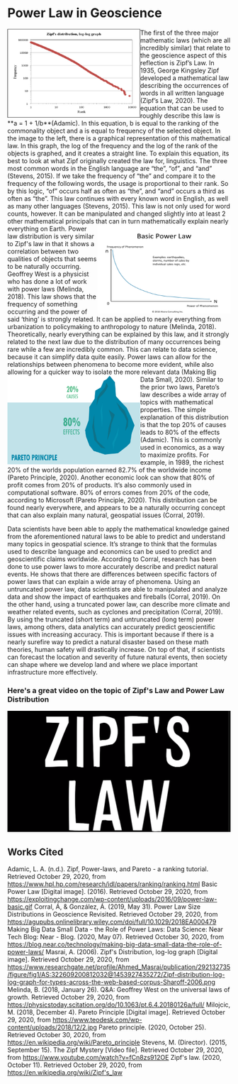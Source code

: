 # Power Law in Geoscience

<img align= "left" src="zipfsgraph.png" width="300" height="200" /> 
The first of the three major mathematic laws (which are all incredibly similar) that relate to the geoscience aspect of this reflection is Zipf’s Law. In 1935, George Kingsley Zipf developed a mathematical law describing the occurrences of words in all written language (Zipf’s Law, 2020). The equation that can be used to roughly describe this law is **a = 1 + 1/b**(Adamic). In this equation, b is equal to the ranking of the commonality object and a is equal to frequency of the selected object. In the image to the left, there is a graphical representation of this mathematical law. In this graph, the log of the frequency and the log of the rank of the objects is graphed, and it creates a straight line. To explain this equation, its best to look at what Zipf originally created the law for, linguistics. The three most common words in the English language are “the”, “of”,  and “and” (Stevens, 2015). If we take the frequency of “the” and compare it to the frequency of the following words, the usage is proportional to their rank. So by this logic, “of” occurs half as often as “the”, and “and” occurs a third as often as “the”. This law continues with every known word in English, as well as many other languages (Stevens, 2015). This law is not only used for word counts, however. It can be manipulated and changed slightly into at least 2 other mathematical principals that can in turn mathematically explain nearly everything on Earth.

<img align= "right" src="power-law-basic.gif" width="300" height="200" /> 
Power law distribution is very similar to Zipf's law in that it shows a correlation between two qualities of objects that seems to be naturally occurring. Geoffrey West is a physicist who has done a lot of work with power laws (Melinda, 2018). This law shows that the frequency of something occurring and the power of said ‘thing’ is strongly related. It can be applied to nearly everything from urbanization to policymaking to anthropology to nature (Melinda, 2018). Theoretically, nearly everything can be explained by this law, and it strongly related to the next law due to the distribution of many occurrences being rare while a few are incredibly common. This can relate to data science, because it can simplify data quite easily. Power laws can allow for the relationships between phenomena to become more evident, while also allowing for a quicker way to isolate the more relevant data (Making Big Data Small, 2020).

<img align= "left" src="pareto.jpg" width="300" height="200" /> 
Similar to the prior two laws, Pareto’s law describes a wide array of topics with mathematical properties. The simple explanation of this distribution is that the top 20% of causes leads to 80% of the effects (Adamic). This is commonly used in economics, as a way to maximize profits. For example, in 1989, the richest 20% of the worlds population earned 82.7% of the worldwide income (Pareto Principle, 2020). Another economic look can show that 80% of profit comes from 20% of products. It’s also commonly used in computational software. 80% of errors comes from 20% of the code, according to Microsoft (Pareto Principle, 2020). This distribution can be found nearly everywhere, and appears to be a naturally occurring concept that can also explain many natural, geospatial issues (Corral, 2019).

Data scientists have been able to apply the mathematical knowledge gained from the aforementioned natural laws to be able to predict and understand many topics in geospatial science. It’s strange to think that the formulas used to describe language and economics can be used to predict and geoscientific claims worldwide. According to Corral, research has been done to use power laws to more accurately describe and predict natural events. He shows that there are differences between specific factors of power laws that can explain a wide array of phenomena. Using an untruncated power law, data scientists are able to manipulated and analyze data and show the impact of earthquakes and fireballs (Corral, 2019). On the other hand, using a truncated power law, can describe more climate and weather related events, such as cyclones and precipitation (Corral, 2019). By using the truncated (short term) and untruncated (long term) power laws, among others, data analytics can accurately predict geoscientific issues with increasing accuracy. This is important because if there is a nearly surefire way to predict a natural disaster based on these math theories, human safety will drastically increase. On top of that, if scientists can forecast the location and severity of future natural events, then society can shape where we develop land and where we place important infrastructure more effectively. 

### Here's a great video on the topic of Zipf's Law and Power Law Distribution
[![Zipf's Mystery; Vsauce](zlimg.png)](https://www.youtube.com/watch?v=fCn8zs912OE)

## Works Cited
Adamic, L. A. (n.d.). Zipf, Power-laws, and Pareto - a ranking tutorial. Retrieved October 29, 2020, from https://www.hpl.hp.com/research/idl/papers/ranking/ranking.html
Basic Power Law [Digital image]. (2016). Retrieved October 29, 2020, from https://exploitingchange.com/wp-content/uploads/2016/09/power-law-basic.gif
Corral, Á, & González, Á. (2019, May 31). Power Law Size Distributions in Geoscience Revisited. Retrieved October 29, 2020, from https://agupubs.onlinelibrary.wiley.com/doi/full/10.1029/2018EA000479
Making Big Data Small Data - the Role of Power Laws: Data Science: Near Tech Blog: Near - Blog. (2020, May 07). Retrieved October 30, 2020, from https://blog.near.co/technology/making-big-data-small-data-the-role-of-power-laws/ 
Masrai, A. (2006). Zipf's Distribution, log-log graph [Digital image]. Retrieved October 29, 2020, from https://www.researchgate.net/profile/Ahmed_Masrai/publication/292132735/figure/fig1/AS:322609200812032@1453927435272/Zipf-distribution-log-log-graph-for-types-across-the-web-based-corpus-Sharoff-2006.png
Melinda, B. (2018, January 26). Q&A: Geoffrey West on the universal laws of growth. Retrieved October 29, 2020, from https://physicstoday.scitation.org/do/10.1063/pt.6.4.20180126a/full/
Milojcic, M. (2018, December 4). Pareto Principle [Digital image]. Retrieved October 29, 2020, from https://www.teodesk.com/wp-content/uploads/2018/12/2.jpg
Pareto principle. (2020, October 25). Retrieved October 30, 2020, from https://en.wikipedia.org/wiki/Pareto_principle 
Stevens, M. (Director). (2015, September 15). The Zipf Mystery [Video file]. Retrieved October 29, 2020, from https://www.youtube.com/watch?v=fCn8zs912OE
Zipf's law. (2020, October 11). Retrieved October 29, 2020, from https://en.wikipedia.org/wiki/Zipf's_law
